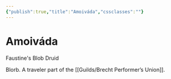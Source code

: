 ```yaml
---
{"publish":true,"title":"Amoiváda","cssclasses":""}
---
```



# Amoiváda

Faustine's Blob Druid

Blorb. A traveler part of the [[Guilds/Brecht Performer’s Union]].
